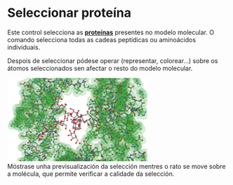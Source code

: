 # Seleccionar proteína
Este control selecciona as **[proteínas](lexicon-protein)** presentes no modelo molecular. O comando selecciona todas as cadeas peptídicas ou aminoácidos individuais.  

Despois de seleccionar pódese operar (representar, colorear...) sobre os átomos seleccionados sen afectar o resto do modelo molecular.

![Seleccionar proteína](static/img/selectpro.png)   
Móstrase unha previsualización da selección mentres o rato se move sobre a molécula, que permite verificar a calidade da selección.
